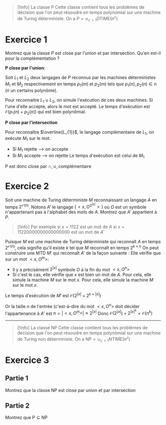 >[!info] La classe P
>Cette classe contient tous les problèmes de décision que l'on peut résoudre en temps polynomial sur une machine de Turing déterministe. On a $P=\cup_{c>1}\text{DTIME}(n^c)$

# Exercice 1

Montrez que la classe $P$ est close par l'union et par intersection. Qu'en est-il pour la complémentation ?

**P close par l'union**:

Soit $L_{1}\text{ et }L_{2}$ deux langages de $P$ reconnus par les machines déterministes $M_1$ et $M_2$ respectivement en temps $p_1(m)$ et $p_2(m)$ tels que $p_{1}(n),p_{2}(n) \in n$ ($n$ un certains polynôme).

Pour reconnaitre $L_{1} \cup L_{2}$, on simule l'exécution de ces deux machines. Si l'une d'elle accepte, alors le mot est accepté. Le temps d'exécution est $\mathcal{O}(p_{1}(n)+p_{2}(n))$ qui est bien polynômial.

**P close par l'intersection**

Pour reconnaître $\overline{L_{1}}$, le langage complémentaire de $L_{1}$, on exécute $M_{1}$ sur le mot.
- Si $M_{1}$ rejette --> on accepte
- Si $M_1$ accepte --> on rejette
Le temps d'exécution est celui de $M_{1}$


P est donc close par $\cap,\cup,\text{complémentaire}$
# Exercice 2

Soit une machine de Turing déterministe $M$ reconnaissant un langage $A$ en temps $2^{\mathcal{O}(n)}$. Notons $A'$ le langage $\{ <x,O^{2^{|x|}}> \}$ où $O$ est un symbole n'appartenant pas à l'alphabet des mots de $A$. Montrez que $A'$ appartient à $P$.

>[!info] Par exemple
>si $x=1122$ est un mot de $A$
>si $x=11220000000000000000$ est un mot de $A'$

Puisque $M$ est une machine de Turing déterministe qui reconnaît $A$ en temps $2^{\mathcal{O}(n)}$, cela signifie qu'il existe $k$ tel que $M$ reconnaît en temps $2^{k\times n}$
On peut construire une MTD $M'$ qui reconnaît $A'$ de la façon suivante : 
Elle vérifie que sur un mot $<x,O^m>$:
- Il y a précisément $2^{|x|}$ symbole $O$ à la fin du mot $<x,O^n>$
- Si c'est le cas, elle vérifie que $x$ est bien un mot de $A$. Pour cela, elle simule la machine $M$ sur le mot $x$. Pour cela, elle simule la machine $M$ sur le mot $x$.

Le temps d'exécution de $M'$ est $\mathcal{O}(2^{|x|}+2^{k\times |x|})$

Or la taille $n$ de l'entrée (c'est-à-dire du mot $<x,O^n>$ doit décider l'appartenance à $A'$ est $n=|<x,O^m>| \approx 2^{|x|}$
Donc  $\mathcal{O}(2^{|x|})+2^{|x|^{k}}=\mathcal{O}(n^k)$

___

>[!info] La classe NP
>Cette classe contient tous les problèmes de décision que l'on peut résoudre en temps polynômial sur une machine de Turing non déterministe. On a $\text{NP}=\cup_{c>1}\text{NTIME}(n^c)$

# Exercice 3

## Partie 1
Montrez que la classe NP est close par union et par intersection

## Partie 2
Montrez que $\text{P} \subseteq \text{NP}$  
